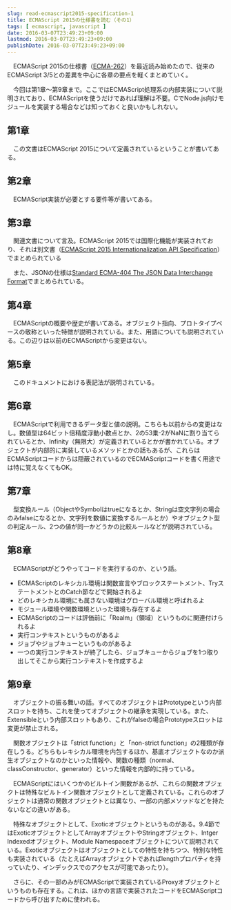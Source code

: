 ```yaml
---
slug: read-ecmascript2015-specification-1
title: ECMAScript 2015の仕様書を読む（その1）
tags: [ ecmascript, javascript ]
date: 2016-03-07T23:49:23+09:00
lastmod: 2016-03-07T23:49:23+09:00
publishDate: 2016-03-07T23:49:23+09:00
---
```


　ECMAScript 2015の仕様書（[ECMA-262](http://www.ecma-international.org/publications/standards/Ecma-262.htm)）を最近読み始めたので、従来のECMAScript 3/5との差異を中心に各章の要点を軽くまとめていく。

　今回は第1章〜第9章まで。ここではECMAScript処理系の内部実装について説明されており、ECMAScriptを使うだけであれば理解は不要。CでNode.js向けモジュールを実装する場合などは知っておくと良いかもしれない。

## 第1章


　この文書はECMAScript 2015について定義されているということが書いてある。

## 第2章


　ECMAScript実装が必要とする要件等が書いてある。

## 第3章


　関連文書について言及。ECMAScript 2015では国際化機能が実装されており、それは別文書（[ECMAScript 2015 Internationalization API Specification](http://www.ecma-international.org/publications/standards/Ecma-402.htm)）でまとめられている

　また、JSONの仕様は[Standard ECMA-404 The JSON Data Interchange Format](http://www.ecma-international.org/publications/standards/Ecma-404.htm)でまとめられている。

## 第4章


　ECMAScriptの概要や歴史が書いてある。オブジェクト指向、プロトタイプベースの敬称といった特徴が説明されている。また、用語についても説明されている。この辺りは以前のECMAScriptから変更はない。

## 第5章


　このドキュメントにおける表記法が説明されている。

## 第6章


　ECMAScriptで利用できるデータ型と値の説明。こちらも以前からの変更はなし。数値型は64ビット倍精度浮動小数点とか、2の53乗-2がNaNに割り当てられているとか、Infinity（無限大）が定義されているとかが書かれている。オブジェクトが内部的に実装しているメソッドとかの話もあるが、これらはECMAScriptコードからは隠蔽されているのでECMAScriptコードを書く用途では特に覚えなくてもOK。

## 第7章


　型変換ルール（ObjectやSymbolはtrueになるとか、Stringは空文字列の場合のみfalseになるとか、文字列を数値に変換するルールとか）やオブジェクト型の判定ルール、2つの値が同一かどうかの比較ルールなどが説明されている。

## 第8章


　ECMAScriptがどうやってコードを実行するのか、という話。

 - ECMAScriptのレキシカル環境は関数宣言やブロックステートメント、TryステートメントとのCatch節などで開始されるよ
 - どのレキシカル環境にも属さない環境はグローバル環境と呼ばれるよ
 - モジュール環境や関数環境といった環境も存在するよ
 - ECMAScriptのコードは評価前に「Realm」（領域）というものに関連付けられるよ
 - 実行コンテキストというものがあるよ
 - ジョブやジョブキューというものがあるよ
 - 一つの実行コンテキストが終了したら、ジョブキューからジョブを1つ取り出してそこから実行コンテキストを作成するよ

## 第9章


　オブジェクトの振る舞いの話。すべてのオブジェクトはPrototypeという内部スロットを持ち、これを使ってオブジェクトの継承を実現している。また、Extensibleという内部スロットもあり、これがfalseの場合Prototypeスロットは変更が禁止される。

　関数オブジェクトは「strict function」と「non-strict function」の2種類が存在しうる。どちらもレキシカル環境を内包するほか、基底オブジェクトなのか派生オブジェクトなのかといった情報や、関数の種類（normal、classConstructor、generator）といった情報を内部的に持っている。

　ECMAScriptにはいくつかのビルトイン関数があるが、これらの関数オブジェクトは特殊なビルトイン関数オブジェクトとして定義されている。これらのオブジェクトは通常の関数オブジェクトとは異なり、一部の内部メソッドなどを持たないなどの違いがある。

　特殊なオブジェクトとして、Exoticオブジェクトというものがある。9.4節ではExoticオブジェクトとしてArrayオブジェクトやStringオブジェクト、Intger Indexedオブジェクト、Module Namespaceオブジェクトについて説明されている。Exoticオブジェクトはオブジェクトとしての特性を持ちつつ、特別な特性も実装されている（たとえばArrayオブジェクトであればlengthプロパティを持っていたり、インデックスでのアクセスが可能であったり）。

　さらに、その一部のみがECMAScriptで実装されているProxyオブジェクトというものも存在する。これは、ほかの言語で実装されたコードをECMAScriptコードから呼び出すために使われる。

